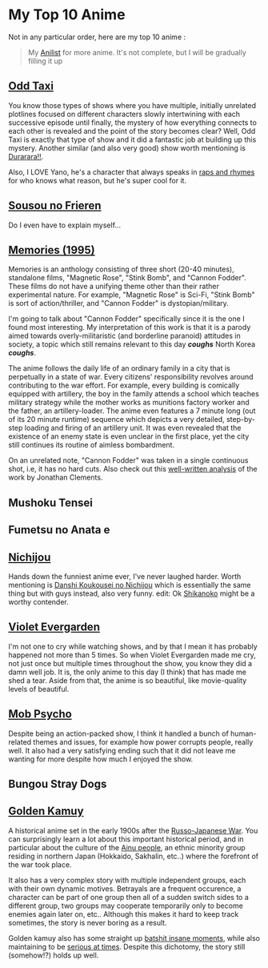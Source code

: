 # My Top 10 Anime

Not in any particular order, here are my top 10 anime :

> My [Anilist](https://anilist.co/user/AWelson/) for more anime. It's not complete, but I will be gradually filling it up

## [Odd Taxi](https://myanimelist.net/anime/46102/Odd_Taxi)

You know those types of shows where you have multiple, initially unrelated plotlines focused on different characters slowly intertwining with each successive episode until finally, the mystery of how everything connects to each other is revealed and the point of the story becomes clear? Well, Odd Taxi is exactly that type of show and it did a fantastic job at building up this mystery. Another similar (and also very good) show worth mentioning is [Durarara!!](https://myanimelist.net/anime/6746/Durarara).

Also, I LOVE Yano, he's a character that always speaks in [raps and rhymes](https://www.youtube.com/watch?v=kbAIS_7FPPA) for who knows what reason, but he's super cool for it.

## [Sousou no Frieren](https://myanimelist.net/anime/52991/Sousou_no_Frieren)

Do I even have to explain myself...

## [Memories (1995)](https://myanimelist.net/anime/1462/Memories)

Memories is an anthology consisting of three short (20-40 minutes), standalone films, "Magnetic Rose", "Stink Bomb", and "Cannon Fodder". These films do not have a unifying theme other than their rather experimental nature. For example, "Magnetic Rose" is Sci-Fi, "Stink Bomb" is sort of action/thriller, and "Cannon Fodder" is dystopian/military.

I'm going to talk about "Cannon Fodder" specifically since it is the one I found most interesting. My interpretation of this work is that it is a parody aimed towards overly-militaristic (and borderline paranoid) attitudes in society, a topic which still remains relevant to this day ***coughs*** North Korea ***coughs***. 

The anime follows the daily life of an ordinary family in a city that is perpetually in a state of war. Every citizens' responsibility revolves around contributing to the war effort. For example, every building is comically equipped with artillery, the boy in the family attends a school which teaches military strategy while the mother works as munitions factory worker and the father, an artillery-loader. The anime even features a 7 minute long (out of its 20 minute runtime) sequence which depicts a very detailed, step-by-step loading and firing of an artillery unit. It was even revealed that the existence of an enemy state is even unclear in the first place, yet the city still continues its routine of aimless bombardment. 

On an unrelated note, "Cannon Fodder" was taken in a single continuous shot, i.e, it has no hard cuts. Also check out this [well-written analysis](https://blog.alltheanime.com/memories-cannon-fodder/) of the work by Jonathan Clements.

## Mushoku Tensei

## Fumetsu no Anata e

## [Nichijou](https://myanimelist.net/anime/10165/Nichijou)

Hands down the funniest anime ever, I've never laughed harder. Worth mentioning is [Danshi Koukousei no Nichijou](https://myanimelist.net/anime/11843/Danshi_Koukousei_no_Nichijou) which is essentially the same thing but with guys instead, also very funny. edit: Ok [Shikanoko](https://myanimelist.net/anime/58426/Shikanoko_Nokonoko_Koshitantan) might be a worthy contender.

## [Violet Evergarden](https://myanimelist.net/anime/33352/Violet_Evergarden)

I'm not one to cry while watching shows, and by that I mean it has probably happened not more than 5 times. So when Violet Evergarden made me cry, not just once but multiple times throughout the show, you know they did a damn well job. It is, the only anime to this day (I think) that has made me shed a tear. Aside from that, the anime is so beautiful, like movie-quality levels of beautiful.

## [Mob Psycho](https://myanimelist.net/anime/32182/Mob_Psycho_100)

Despite being an action-packed show, I think it handled a bunch of human-related themes and issues, for example how power corrupts people, really well. It also had a very satisfying ending such that it did not leave me wanting for more despite how much I enjoyed the show.

## Bungou Stray Dogs

## [Golden Kamuy](https://myanimelist.net/anime/36028/Golden_Kamuy)

A historical anime set in the early 1900s after the [Russo-Japanese War](https://en.wikipedia.org/wiki/Russo-Japanese_War). You can surprisingly learn a lot about this important historical period, and in particular about the culture of the [Ainu people](https://en.wikipedia.org/wiki/Ainu_people), an ethnic minority group residing in northern Japan (Hokkaido, Sakhalin, etc..) where the forefront of the war took place.

It also has a very complex story with multiple independent groups, each with their own dynamic motives. Betrayals are a frequent occurence, a character can be part of one group then all of a sudden switch sides to a different group, two groups may cooperate temporarily only to become enemies again later on, etc.. Although this makes it hard to keep track sometimes, the story is never boring as a result.

Golden kamuy also has some straight up [batshit insane moments](https://www.youtube.com/watch?v=-nnha04nG2M), while also maintaining to be [serious at times](https://www.youtube.com/watch?v=2XScl7MuTQo). Despite this dichotomy, the story still (somehow!?) holds up well.